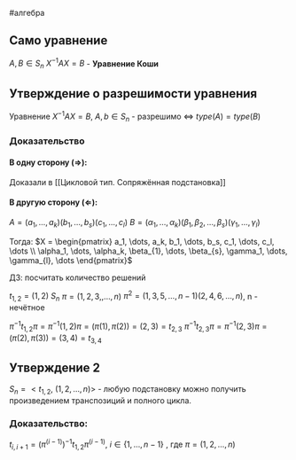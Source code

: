 #алгебра 
## Само уравнение
$A, B \in S_n$
$X^{-1}AX = B$ - **Уравнение Коши**

## Утверждение о разрешимости уравнения
Уравнение $X^{-1}AX = B, \ A, b \in S_n$ - разрешимо $\iff$ $type(A) = type(B)$

### Доказательство
#### В одну сторону ($\Rightarrow$):
Доказали в [[Цикловой тип. Сопряжённая подстановка]]

#### В другую сторону ($\Leftarrow$):
$A = (a_1, \dots, a_k)(b_1, \dots, b_s)(c_1, \dots, c_l)$
$B = (\alpha_1, \dots, \alpha_k)(\beta_{1}, \beta_{2}, \dots, \beta_{s})(\gamma_1, \dots, \gamma_{l})$

Тогда:
$X = \begin{pmatrix} a_1, \dots, a_k, b_1, \dots, b_s, c_1, \dots, c_l, \dots \\ \alpha_1, \dots, \alpha_k, \beta_{1}, \dots, \beta_{s}, \gamma_1, \dots, \gamma_{l}, \dots \end{pmatrix}$

ДЗ: посчитать количество решений

$t_{1, 2} = (1, 2) \ S_n$
$\pi = (1, 2, 3, , \dots, n)$
$\pi^2 = (1, 3, 5, \dots, n - 1)(2, 4, 6, \dots, n)$, n - нечётное

$\pi^{-1} t_{1, 2} \pi = \pi^{-1} (1, 2) \pi = (\pi(1), \pi(2)) = (2, 3) = t_{2, 3}$
$\pi^{-1} t_{2, 3} \pi = \pi^{-1} (2, 3) \pi = (\pi(2), \pi(3)) = (3, 4) = t_{3, 4}$

## Утверждение 2
$S_n = <t_{1, 2}, \ (1, 2, \dots, n)>$ - любую подстановку можно получить произведением транспозиций и полного цикла.
### Доказательство:
$t_{i, i + 1} = (\pi^({i - 1}))^{-1} t_{1, 2} \pi^{(i - 1)}, \ i \in \{ 1, \dots, n - 1 \}$
, где $\pi = (1, 2, \dots, n)$